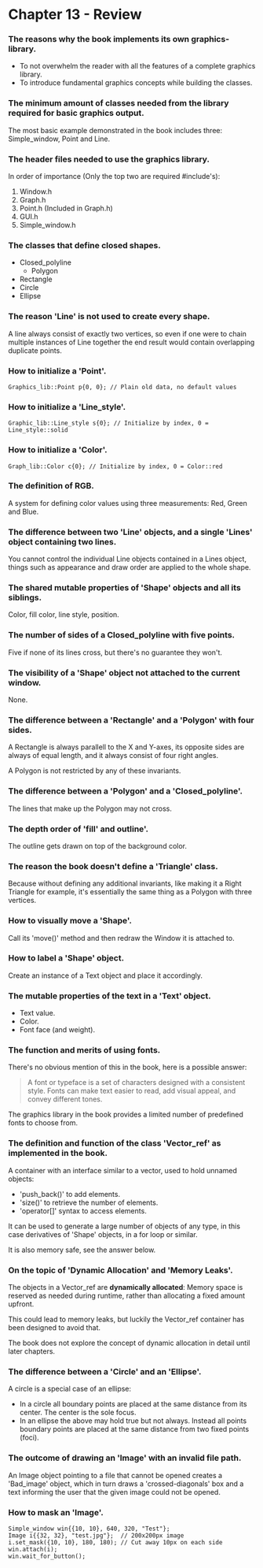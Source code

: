# Chapter 13 - Review

### The reasons why the book implements its own graphics-library.
- To not overwhelm the reader with all the features of a complete graphics library.
- To introduce fundamental graphics concepts while building the classes.

### The minimum amount of classes needed from the library required for basic graphics output.
The most basic example demonstrated in the book includes three: Simple_window, Point and Line.

### The header files needed to use the graphics library.
In order of importance (Only the top two are required #include's):
1. Window.h
2. Graph.h
3. Point.h (Included in Graph.h)
4. GUI.h
5. Simple_window.h

### The classes that define closed shapes.
- Closed_polyline
    - Polygon
- Rectangle
- Circle
- Ellipse

### The reason 'Line' is not used to create every shape.
A line always consist of exactly two vertices, so even if one were to chain multiple instances of Line together the end result would contain overlapping duplicate points.

### How to initialize a 'Point'.
```
Graphics_lib::Point p{0, 0}; // Plain old data, no default values
```

### How to initialize a 'Line_style'.
```
Graphic_lib::Line_style s{0}; // Initialize by index, 0 = Line_style::solid
```

### How to initialize a 'Color'.
```
Graph_lib::Color c{0}; // Initialize by index, 0 = Color::red
```

### The definition of RGB.
A system for defining color values using three measurements: Red, Green and Blue.

### The difference between two 'Line' objects, and a single 'Lines' object containing two lines.
You cannot control the individual Line objects contained in a Lines object, things such as appearance and draw order are applied to the whole shape.

### The shared mutable properties of 'Shape' objects and all its siblings.
Color, fill color, line style, position.

### The number of sides of a Closed_polyline with five points.
Five if none of its lines cross, but there's no guarantee they won't.

### The visibility of a 'Shape' object not attached to the current window.
None.

### The difference between a 'Rectangle' and a 'Polygon' with four sides.
A Rectangle is always parallell to the X and Y-axes, its opposite sides are always of equal length, and it always consist of four right angles.

A Polygon is not restricted by any of these invariants.

### The difference between a 'Polygon' and a 'Closed_polyline'.
The lines that make up the Polygon may not cross.

### The depth order of 'fill' and outline'.
The outline gets drawn on top of the background color.

### The reason the book doesn't define a 'Triangle' class.
Because without defining any additional invariants, like making it a Right Triangle for example, it's essentially the same thing as a Polygon with three vertices.

### How to visually move a 'Shape'.
Call its 'move()' method and then redraw the Window it is attached to.

### How to label a 'Shape' object.
Create an instance of a Text object and place it accordingly.

### The mutable properties of the text in a 'Text' object.
- Text value.
- Color.
- Font face (and weight).

### The function and merits of using fonts.
There's no obvious mention of this in the book, here is a possible answer:

> A font or typeface is a set of characters designed with a consistent style. Fonts can make text easier to read, add visual appeal, and convey different tones.

The graphics library in the book provides a limited number of predefined fonts to choose from.

### The definition and function of the class 'Vector_ref' as implemented in the book.
A container with an interface similar to a vector, used to hold unnamed objects:
- 'push_back()' to add elements.
- 'size()' to retrieve the number of elements.
- 'operator[]' syntax to access elements.

It can be used to generate a large number of objects of any type, in this case derivatives of 'Shape' objects, in a for loop or similar.

It is also memory safe, see the answer below.

### On the topic of 'Dynamic Allocation' and 'Memory Leaks'.
The objects in a Vector_ref are **dynamically allocated**: Memory space is reserved as needed during runtime, rather than allocating a fixed amount upfront.

This could lead to memory leaks, but luckily the Vector_ref container has been designed to avoid that.

The book does not explore the concept of dynamic allocation in detail until later chapters.

### The difference between a 'Circle' and an 'Ellipse'.
A circle is a special case of an ellipse:
- In a circle all boundary points are placed at the same distance from its center. The center is the sole focus.
- In an ellipse the above may hold true but not always. Instead all points boundary points are placed at the same distance from two fixed points (foci).

### The outcome of drawing an 'Image' with an invalid file path.
An Image object pointing to a file that cannot be opened creates a 'Bad_image' object, which in turn draws a 'crossed-diagonals' box and a text informing the user that the given image could not be opened.

### How to mask an 'Image'.
```
Simple_window win{{10, 10}, 640, 320, "Test"};
Image i{{32, 32}, "test.jpg"};  // 200x200px image
i.set_mask({10, 10}, 180, 180); // Cut away 10px on each side
win.attach(i);
win.wait_for_button();
```
